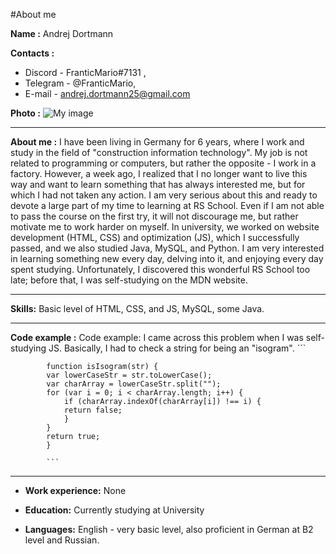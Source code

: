 #About me

__Name :__ Andrej Dortmann

__Contacts :__  
- Discord - FranticMario#7131 , 
- Telegram - @FranticMario,
- E-mail - andrej.dortmann25@gmail.com 

__Photo :__ 
![My image](https://i1.sndcdn.com/avatars-000425621052-frls6f-t500x500.jpg)

---

__About me :__  I have been living in Germany for 6 years, where I work and study in the field of "construction information technology". My job is not related to programming or computers, but rather the opposite - I work in a factory. However, a week ago, I realized that I no longer want to live this way and want to learn something that has always interested me, but for which I had not taken any action. I am very serious about this and ready to devote a large part of my time to learning at RS School. Even if I am not able to pass the course on the first try, it will not discourage me, but rather motivate me to work harder on myself.
In university, we worked on website development (HTML, CSS) and optimization (JS), which I successfully passed, and we also studied Java, MySQL, and Python. I am very interested in learning something new every day, delving into it, and enjoying every day spent studying. Unfortunately, I discovered this wonderful RS School too late; before that, I was self-studying on the MDN website. 

---

__Skills:__  Basic level of HTML, CSS, and JS, MySQL, some Java. 

---

__Code example :__ Code example: I came across this problem when I was self-studying JS. Basically, I had to check a string for being an "isogram".
           ```

            function isIsogram(str) {
            var lowerCaseStr = str.toLowerCase();
            var charArray = lowerCaseStr.split("");
            for (var i = 0; i < charArray.length; i++) {
                if (charArray.indexOf(charArray[i]) !== i) {
                return false;
                }
            }
            return true;
            }

            ```

---

- __Work experience:__ None 

- __Education:__  Currently studying at University

- __Languages:__ English - very basic level, also proficient in German at B2 level and Russian. 